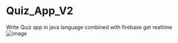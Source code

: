 # Quiz_App_V2
Write Quiz app in java language combined with firebase get realtime
![image](https://github.com/NguyenCongSon2402/Quiz_App_V2/assets/91744029/d32732e9-b834-4732-a5f6-c924f1fef8b0)
